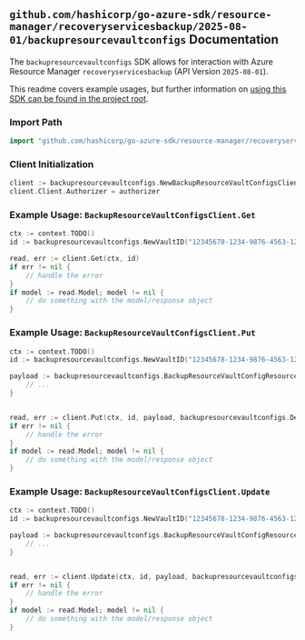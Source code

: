 
## `github.com/hashicorp/go-azure-sdk/resource-manager/recoveryservicesbackup/2025-08-01/backupresourcevaultconfigs` Documentation

The `backupresourcevaultconfigs` SDK allows for interaction with Azure Resource Manager `recoveryservicesbackup` (API Version `2025-08-01`).

This readme covers example usages, but further information on [using this SDK can be found in the project root](https://github.com/hashicorp/go-azure-sdk/tree/main/docs).

### Import Path

```go
import "github.com/hashicorp/go-azure-sdk/resource-manager/recoveryservicesbackup/2025-08-01/backupresourcevaultconfigs"
```


### Client Initialization

```go
client := backupresourcevaultconfigs.NewBackupResourceVaultConfigsClientWithBaseURI("https://management.azure.com")
client.Client.Authorizer = authorizer
```


### Example Usage: `BackupResourceVaultConfigsClient.Get`

```go
ctx := context.TODO()
id := backupresourcevaultconfigs.NewVaultID("12345678-1234-9876-4563-123456789012", "example-resource-group", "vaultName")

read, err := client.Get(ctx, id)
if err != nil {
	// handle the error
}
if model := read.Model; model != nil {
	// do something with the model/response object
}
```


### Example Usage: `BackupResourceVaultConfigsClient.Put`

```go
ctx := context.TODO()
id := backupresourcevaultconfigs.NewVaultID("12345678-1234-9876-4563-123456789012", "example-resource-group", "vaultName")

payload := backupresourcevaultconfigs.BackupResourceVaultConfigResource{
	// ...
}


read, err := client.Put(ctx, id, payload, backupresourcevaultconfigs.DefaultPutOperationOptions())
if err != nil {
	// handle the error
}
if model := read.Model; model != nil {
	// do something with the model/response object
}
```


### Example Usage: `BackupResourceVaultConfigsClient.Update`

```go
ctx := context.TODO()
id := backupresourcevaultconfigs.NewVaultID("12345678-1234-9876-4563-123456789012", "example-resource-group", "vaultName")

payload := backupresourcevaultconfigs.BackupResourceVaultConfigResource{
	// ...
}


read, err := client.Update(ctx, id, payload, backupresourcevaultconfigs.DefaultUpdateOperationOptions())
if err != nil {
	// handle the error
}
if model := read.Model; model != nil {
	// do something with the model/response object
}
```
